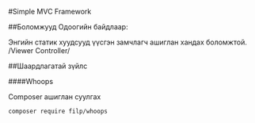 #Simple MVC Framework

##Боломжууд
Одоогийн байдлаар:

Энгийн статик хуудсууд үүсгэн замчлагч ашиглан хандах боломжтой. /Viewer Controller/

##Шаардлагатай зүйлс

####Whoops

Composer ашиглан суулгах

`composer require filp/whoops`